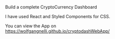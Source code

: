 Build a complete CryptoCurrency Dashboard

I have used React and Styled Components for CSS.

You can view the App on https://wolfgangnelli.github.io/cryptodashWebApp/

